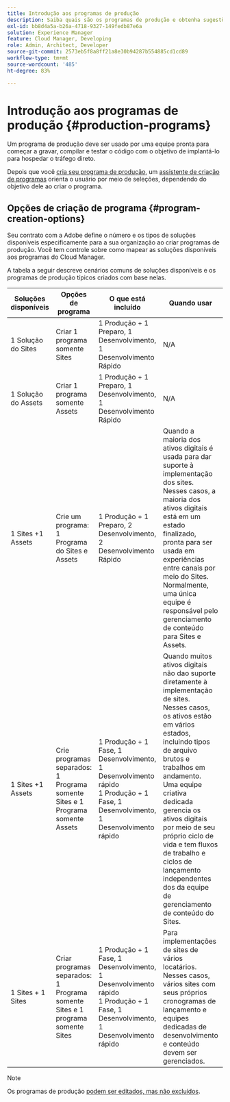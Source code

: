 ```yaml
---
title: Introdução aos programas de produção
description: Saiba quais são os programas de produção e obtenha sugestões para configurar o seu.
exl-id: bb8d4a5a-b26a-4718-9327-149fedb87e6a
solution: Experience Manager
feature: Cloud Manager, Developing
role: Admin, Architect, Developer
source-git-commit: 2573eb5f8a8ff21a8e30b94287b554885cd1cd89
workflow-type: tm+mt
source-wordcount: '485'
ht-degree: 83%

---
```



# Introdução aos programas de produção {#production-programs}

Um programa de produção deve ser usado por uma equipe pronta para começar a gravar, compilar e testar o código com o objetivo de implantá-lo para hospedar o tráfego direto.

Depois que você [cria seu programa de produção](creating-production-programs.md), um [assistente de criação de programas](using-the-wizard.md) orienta o usuário por meio de seleções, dependendo do objetivo dele ao criar o programa.

## Opções de criação de programa {#program-creation-options}

Seu contrato com a Adobe define o número e os tipos de soluções disponíveis especificamente para a sua organização ao criar programas de produção. Você tem controle sobre como mapear as soluções disponíveis aos programas do Cloud Manager.

A tabela a seguir descreve cenários comuns de soluções disponíveis e os programas de produção típicos criados com base nelas.

| Soluções disponíveis | Opções de programa | O que está incluído | Quando usar | Exemplos |
|---------------------|-------------------------------------------------------------------------------|--------------------------------------------------------------------------------------------------------------------------|-------------------------------------------------------------------------------------------------------------------------------------------------------------------------------------------------------------------------------------------------------------------------------------------------------------------------------------------------|--------------------------------------------------------------------------------------------------------------------------------------------------------------------------------------------------------------------------------------------------------------------------------------------------------------------------------------------------------------------------------------------------------------------------------------------------------------------------|
| 1 Solução do Sites | Criar 1 programa somente Sites | 1 Produção + 1 Preparo, 1 Desenvolvimento, 1 Desenvolvimento Rápido | N/A | N/A |
| 1 Solução do Assets | Criar 1 programa somente Assets | 1 Produção + 1 Preparo, 1 Desenvolvimento, 1 Desenvolvimento Rápido | N/A | N/A |
| 1 Sites +1 Assets | Crie um programa: <br>1 Programa do Sites e Assets | 1 Produção + 1 Preparo, 2 Desenvolvimento, 2 Desenvolvimento Rápido | Quando a maioria dos ativos digitais é usada para dar suporte à implementação dos sites.<br>Nesses casos, a maioria dos ativos digitais está em um estado finalizado, pronta para ser usada em experiências entre canais por meio do Sites.<br>Normalmente, uma única equipe é responsável pelo gerenciamento de conteúdo para Sites e Assets. | Imagens usadas principalmente para um site.<br>Um portal interno interno interno do AEM Sites distribui PDF. |
| 1 Sites +1 Assets | Crie programas separados:<br>1 Programa somente Sites e 1 Programa somente Assets | 1 Produção + 1 Fase, 1 Desenvolvimento, 1 Desenvolvimento rápido<br>1 Produção + 1 Fase, 1 Desenvolvimento, 1 Desenvolvimento rápido | Quando muitos ativos digitais não dao suporte diretamente à implementação de sites.<br> Nesses casos, os ativos estão em vários estados, incluindo tipos de arquivo brutos e trabalhos em andamento.<br>Uma equipe criativa dedicada gerencia os ativos digitais por meio de seu próprio ciclo de vida e tem fluxos de trabalho e ciclos de lançamento independentes dos da equipe de gerenciamento de conteúdo do Sites. | Imagens brutas de uma sessão fotográfica são armazenadas no programa de ativos e somente algumas serão usadas na implementação de sites.<br>Um grande número de tipos de arquivos da Creative Cloud, como Photoshop e Illustrator, são gerenciados no AEM Assets e passam por seu próprio fluxo de trabalho de aprovação antes de um ativo concluído ser gerado.<br>Considere usar [Ativos conectados](/help/assets/use-assets-across-connected-assets-instances.md#overview-of-connected-assets) nesses casos. |
| 1 Sites + 1 Sites | Criar programas separados:<br>1 Programa somente Sites e 1 programa somente Sites | 1 Produção + 1 Fase, 1 Desenvolvimento, 1 Desenvolvimento rápido<br>1 Produção + 1 Fase, 1 Desenvolvimento, 1 Desenvolvimento rápido | Para implementações de sites de vários locatários.<br>Nesses casos, vários sites com seus próprios cronogramas de lançamento e equipes dedicadas de desenvolvimento e conteúdo devem ser gerenciados. | Duas marcas de varejo com sites dedicados e equipes de desenvolvimento independentes |


>[!NOTE]
>
>Os programas de produção [podem ser editados, mas não excluídos](editing-programs.md).
